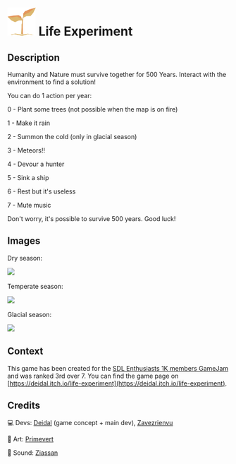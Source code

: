 # ![](https://raw.githubusercontent.com/Deidalt/Gamejam1/main/GameJam1/Assets/icon.png) Life Experiment

## Description

Humanity and Nature must survive together for 500 Years. Interact with the environment to find a solution!

You can do 1 action per year:

0 - Plant some trees (not possible when the map is on fire)

1 - Make it rain

2 - Summon the cold (only in glacial season)

3 - Meteors!!

4 - Devour a hunter

5 - Sink a ship

6 - Rest but it's useless

7 - Mute music

Don't worry, it's possible to survive 500 years. Good luck!

## Images

Dry season:

![](https://img.itch.zone/aW1hZ2UvMTM5NTYxMi84MTMzMTA0LnBuZw==/original/9%2BklNt.png)

Temperate season:

![](https://img.itch.zone/aW1hZ2UvMTM5NTYxMi84MTMzMTA2LnBuZw==/original/mhOi4M.png)

Glacial season:

![](https://img.itch.zone/aW1hZ2UvMTM5NTYxMi84MTMzMTMxLnBuZw==/original/9y0Dtr.png)


## Context

This game has been created for the [SDL Enthusiasts 1K members GameJam](https://itch.io/jam/sdl-enthusiasts-1k-members-gamejam) and was ranked 3rd over 7. You can find the game page on [https://deidal.itch.io/life-experiment](https://deidal.itch.io/life-experiment).

## Credits

💻 Devs: [Deidal](https://github.com/Deidalt/) (game concept + main dev), [Zavezrienvu](https://github.com/LeponceA)

🎨 Art: [Primevert](https://justine-hwang.tumblr.com/)

🎵 Sound: [Ziassan](https://soundcloud.com/ziassan)
